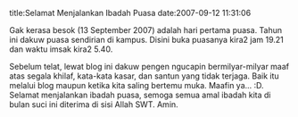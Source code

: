 title:Selamat Menjalankan Ibadah Puasa
date:2007-09-12 11:31:06

Gak kerasa besok (13 September 2007) adalah hari pertama puasa. Tahun ini dakuw puasa sendirian di kampus. Disini buka puasanya kira2 jam 19.21 dan waktu imsak kira2 5.40.

Sebelum telat, lewat blog ini dakuw pengen ngucapin bermilyar-milyar maaf atas segala khilaf, kata-kata kasar, dan santun yang tidak terjaga. Baik itu melalui blog maupun ketika kita saling bertemu muka. Maafin ya... :D. Selamat menjalankan ibadah puasa, semoga semua amal ibadah kita di bulan suci ini diterima di sisi Allah SWT. Amin.
